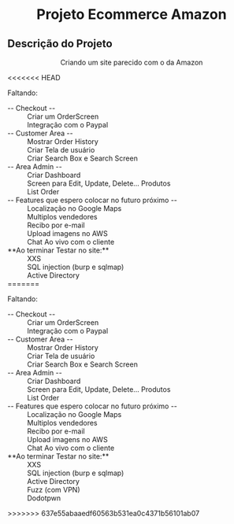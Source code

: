 <h1 align="center">Projeto Ecommerce Amazon</h1>

## Descrição do Projeto

<p align="center">Criando um site parecido com o da Amazon </p>

<<<<<<< HEAD
<p>Faltando:</p>

<body>
<dl>
<dt>-- Checkout --</dt>
<dd></dd>
<dd>Criar um OrderScreen</dd>
<dd>Integração com o Paypal</dd>

<dt>-- Customer Area --</dt>
<dd></dd>
<dd>Mostrar Order History</dd>
<dd>Criar Tela de usuário</dd>
<dd>Criar Search Box e Search Screen</dd>

<dt>-- Area Admin --</dt>
<dd></dd>
<dd>Criar Dashboard</dd>
<dd>Screen para Edit, Update, Delete... Produtos</dd>
<dd>List Order</dd>

<dt>-- Features que espero colocar no futuro próximo --</dt>
<dd></dd>
<dd>Localização no Google Maps</dd>
<dd>Multiplos vendedores</dd>
<dd>Recibo por e-mail</dd>
<dd>Upload imagens no AWS</dd>
<dd>Chat Ao vivo com o cliente</dd>

<dt> **Ao terminar Testar no site:**</dt>
<dd></dd>
<dd>XXS</dd>
<dd>SQL injection (burp e sqlmap)</dd>
<dd>Active Directory</dd>
=======

<p>Faltando:</p>

<body>
<dl>
<dt>-- Checkout --</dt>
<dd>Criar um OrderScreen</dd>
<dd>Integração com o Paypal</dd>

<dt>-- Customer Area --</dt>
<dd>Mostrar Order History</dd>
<dd>Criar Tela de usuário</dd>
<dd>Criar Search Box e Search Screen</dd>

<dt>-- Area Admin --</dt>
<dd>Criar Dashboard</dd>
<dd>Screen para Edit, Update, Delete... Produtos</dd>
<dd>List Order</dd>

<dt>-- Features que espero colocar no futuro próximo --</dt>
<dd>Localização no Google Maps</dd>
<dd>Multiplos vendedores</dd>
<dd>Recibo por e-mail</dd>
<dd>Upload imagens no AWS</dd>
<dd>Chat Ao vivo com o cliente</dd>

<dt> **Ao terminar Testar no site:**</dt>
<dd>XXS</dd>
<dd>SQL injection (burp e sqlmap)</dd>
<dd>Active Directory</dd>
<dd>Fuzz (com VPN)</dd>
<dd>Dodotpwn</dd>
</dl>
>>>>>>> 637e55abaaedf60563b531ea0c4371b56101ab07
